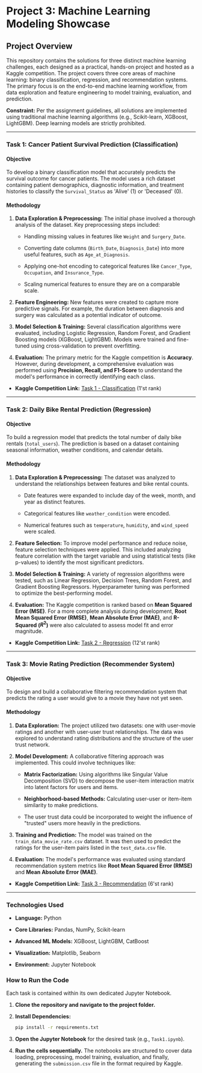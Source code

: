 # Project 3: Machine Learning Modeling Showcase

## Project Overview

This repository contains the solutions for three distinct machine learning challenges, each designed as a practical, hands-on project and hosted as a Kaggle competition. The project covers three core areas of machine learning: binary classification, regression, and recommendation systems. The primary focus is on the end-to-end machine learning workflow, from data exploration and feature engineering to model training, evaluation, and prediction.

**Constraint:** Per the assignment guidelines, all solutions are implemented using traditional machine learning algorithms (e.g., Scikit-learn, XGBoost, LightGBM). Deep learning models are strictly prohibited.

---

### Task 1: Cancer Patient Survival Prediction (Classification)

#### Objective

To develop a binary classification model that accurately predicts the survival outcome for cancer patients. The model uses a rich dataset containing patient demographics, diagnostic information, and treatment histories to classify the `Survival_Status` as 'Alive' (1) or 'Deceased' (0).

#### Methodology

1.  **Data Exploration & Preprocessing:** The initial phase involved a thorough analysis of the dataset. Key preprocessing steps included:

    * Handling missing values in features like `Weight` and `Surgery_Date`.

    * Converting date columns (`Birth_Date`, `Diagnosis_Date`) into more useful features, such as `Age_at_Diagnosis`.

    * Applying one-hot encoding to categorical features like `Cancer_Type`, `Occupation`, and `Insurance_Type`.

    * Scaling numerical features to ensure they are on a comparable scale.

2.  **Feature Engineering:** New features were created to capture more predictive signals. For example, the duration between diagnosis and surgery was calculated as a potential indicator of outcome.

3.  **Model Selection & Training:** Several classification algorithms were evaluated, including Logistic Regression, Random Forest, and Gradient Boosting models (XGBoost, LightGBM). Models were trained and fine-tuned using cross-validation to prevent overfitting.

4.  **Evaluation:** The primary metric for the Kaggle competition is **Accuracy**. However, during development, a comprehensive evaluation was performed using **Precision, Recall, and F1-Score** to understand the model's performance in correctly identifying each class.

* **Kaggle Competition Link:** [Task 1 - Classification](https://www.kaggle.com/competitions/ds-ca-3-q-1/leaderboard) (1'st rank)

---

### Task 2: Daily Bike Rental Prediction (Regression)

#### Objective

To build a regression model that predicts the total number of daily bike rentals (`total_users`). The prediction is based on a dataset containing seasonal information, weather conditions, and calendar details.

#### Methodology

1.  **Data Exploration & Preprocessing:** The dataset was analyzed to understand the relationships between features and bike rental counts.

    * Date features were expanded to include day of the week, month, and year as distinct features.

    * Categorical features like `weather_condition` were encoded.

    * Numerical features such as `temperature`, `humidity`, and `wind_speed` were scaled.

2.  **Feature Selection:** To improve model performance and reduce noise, feature selection techniques were applied. This included analyzing feature correlation with the target variable and using statistical tests (like p-values) to identify the most significant predictors.

3.  **Model Selection & Training:** A variety of regression algorithms were tested, such as Linear Regression, Decision Trees, Random Forest, and Gradient Boosting Regressors. Hyperparameter tuning was performed to optimize the best-performing model.

4.  **Evaluation:** The Kaggle competition is ranked based on **Mean Squared Error (MSE)**. For a more complete analysis during development, **Root Mean Squared Error (RMSE)**, **Mean Absolute Error (MAE)**, and **R-Squared ($R^2$)** were also calculated to assess model fit and error magnitude.

* **Kaggle Competition Link:** [Task 2 - Regression](https://www.kaggle.com/competitions/ds-ca-3-q-2) (12'st rank)

---

### Task 3: Movie Rating Prediction (Recommender System)

#### Objective

To design and build a collaborative filtering recommendation system that predicts the rating a user would give to a movie they have not yet seen.

#### Methodology

1.  **Data Exploration:** The project utilized two datasets: one with user-movie ratings and another with user-user trust relationships. The data was explored to understand rating distributions and the structure of the user trust network.

2.  **Model Development:** A collaborative filtering approach was implemented. This could involve techniques like:

    * **Matrix Factorization:** Using algorithms like Singular Value Decomposition (SVD) to decompose the user-item interaction matrix into latent factors for users and items.

    * **Neighborhood-based Methods:** Calculating user-user or item-item similarity to make predictions.
    * The user trust data could be incorporated to weight the influence of "trusted" users more heavily in the predictions.

3.  **Training and Prediction:** The model was trained on the `train_data_movie_rate.csv` dataset. It was then used to predict the ratings for the user-item pairs listed in the `test_data.csv` file.

4.  **Evaluation:** The model's performance was evaluated using standard recommendation system metrics like **Root Mean Squared Error (RMSE)** and **Mean Absolute Error (MAE)**.

* **Kaggle Competition Link:** [Task 3 - Recommendation](https://www.kaggle.com/competitions/ds-ca-3-q-3) (6'st rank)

---

### Technologies Used

* **Language:** Python

* **Core Libraries:** Pandas, NumPy, Scikit-learn

* **Advanced ML Models:** XGBoost, LightGBM, CatBoost

* **Visualization:** Matplotlib, Seaborn

* **Environment:** Jupyter Notebook

### How to Run the Code

Each task is contained within its own dedicated Jupyter Notebook.

1.  **Clone the repository and navigate to the project folder.**

2.  **Install Dependencies:**

    ```bash
    pip install -r requirements.txt
    ```

3.  **Open the Jupyter Notebook** for the desired task (e.g., `Task1.ipynb`).

4.  **Run the cells sequentially.** The notebooks are structured to cover data loading, preprocessing, model training, evaluation, and finally, generating the `submission.csv` file in the format required by Kaggle.
